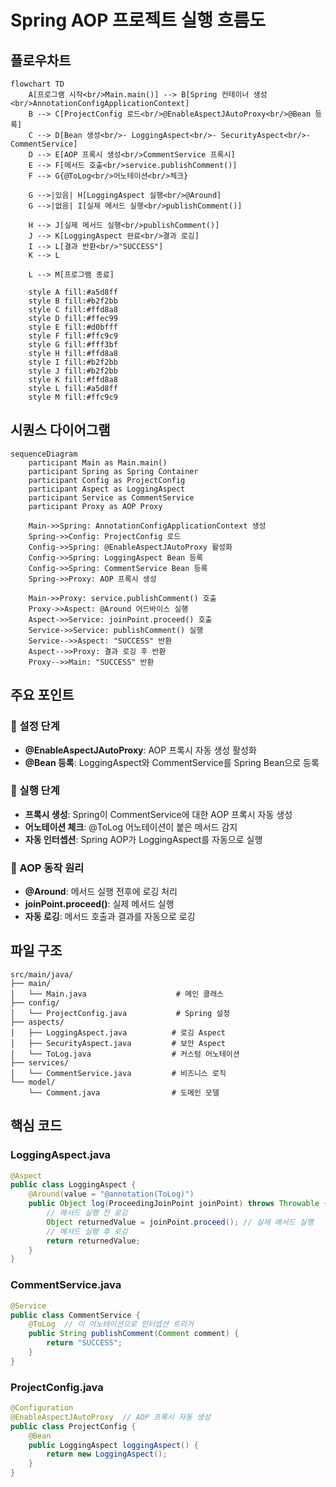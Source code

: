 # Spring AOP 프로젝트 실행 흐름도

## 플로우차트

```mermaid
flowchart TD
    A[프로그램 시작<br/>Main.main()] --> B[Spring 컨테이너 생성<br/>AnnotationConfigApplicationContext]
    B --> C[ProjectConfig 로드<br/>@EnableAspectJAutoProxy<br/>@Bean 등록]
    C --> D[Bean 생성<br/>- LoggingAspect<br/>- SecurityAspect<br/>- CommentService]
    D --> E[AOP 프록시 생성<br/>CommentService 프록시]
    E --> F[메서드 호출<br/>service.publishComment()]
    F --> G{@ToLog<br/>어노테이션<br/>체크}
    
    G -->|있음| H[LoggingAspect 실행<br/>@Around]
    G -->|없음| I[실제 메서드 실행<br/>publishComment()]
    
    H --> J[실제 메서드 실행<br/>publishComment()]
    J --> K[LoggingAspect 완료<br/>결과 로깅]
    I --> L[결과 반환<br/>"SUCCESS"]
    K --> L
    
    L --> M[프로그램 종료]
    
    style A fill:#a5d8ff
    style B fill:#b2f2bb
    style C fill:#ffd8a8
    style D fill:#ffec99
    style E fill:#d0bfff
    style F fill:#ffc9c9
    style G fill:#fff3bf
    style H fill:#ffd8a8
    style I fill:#b2f2bb
    style J fill:#b2f2bb
    style K fill:#ffd8a8
    style L fill:#a5d8ff
    style M fill:#ffc9c9
```

## 시퀀스 다이어그램

```mermaid
sequenceDiagram
    participant Main as Main.main()
    participant Spring as Spring Container
    participant Config as ProjectConfig
    participant Aspect as LoggingAspect
    participant Service as CommentService
    participant Proxy as AOP Proxy

    Main->>Spring: AnnotationConfigApplicationContext 생성
    Spring->>Config: ProjectConfig 로드
    Config->>Spring: @EnableAspectJAutoProxy 활성화
    Config->>Spring: LoggingAspect Bean 등록
    Config->>Spring: CommentService Bean 등록
    Spring->>Proxy: AOP 프록시 생성
    
    Main->>Proxy: service.publishComment() 호출
    Proxy->>Aspect: @Around 어드바이스 실행
    Aspect->>Service: joinPoint.proceed() 호출
    Service->>Service: publishComment() 실행
    Service-->>Aspect: "SUCCESS" 반환
    Aspect-->>Proxy: 결과 로깅 후 반환
    Proxy-->>Main: "SUCCESS" 반환
```

## 주요 포인트

### 🔧 설정 단계
- **@EnableAspectJAutoProxy**: AOP 프록시 자동 생성 활성화
- **@Bean 등록**: LoggingAspect와 CommentService를 Spring Bean으로 등록

### 🎯 실행 단계
- **프록시 생성**: Spring이 CommentService에 대한 AOP 프록시 자동 생성
- **어노테이션 체크**: @ToLog 어노테이션이 붙은 메서드 감지
- **자동 인터셉션**: Spring AOP가 LoggingAspect를 자동으로 실행

### 🔄 AOP 동작 원리
- **@Around**: 메서드 실행 전후에 로깅 처리
- **joinPoint.proceed()**: 실제 메서드 실행
- **자동 로깅**: 메서드 호출과 결과를 자동으로 로깅

## 파일 구조

```
src/main/java/
├── main/
│   └── Main.java                    # 메인 클래스
├── config/
│   └── ProjectConfig.java           # Spring 설정
├── aspects/
│   ├── LoggingAspect.java          # 로깅 Aspect
│   ├── SecurityAspect.java         # 보안 Aspect
│   └── ToLog.java                  # 커스텀 어노테이션
├── services/
│   └── CommentService.java         # 비즈니스 로직
└── model/
    └── Comment.java                # 도메인 모델
```

## 핵심 코드

### LoggingAspect.java
```java
@Aspect
public class LoggingAspect {
    @Around(value = "@annotation(ToLog)")
    public Object log(ProceedingJoinPoint joinPoint) throws Throwable {
        // 메서드 실행 전 로깅
        Object returnedValue = joinPoint.proceed(); // 실제 메서드 실행
        // 메서드 실행 후 로깅
        return returnedValue;
    }
}
```

### CommentService.java
```java
@Service
public class CommentService {
    @ToLog  // 이 어노테이션으로 인터셉션 트리거
    public String publishComment(Comment comment) {
        return "SUCCESS";
    }
}
```

### ProjectConfig.java
```java
@Configuration
@EnableAspectJAutoProxy  // AOP 프록시 자동 생성
public class ProjectConfig {
    @Bean
    public LoggingAspect loggingAspect() {
        return new LoggingAspect();
    }
}
```


